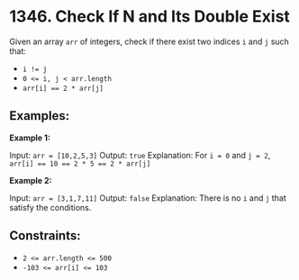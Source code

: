 # 1346. Check If N and Its Double Exist

Given an array `arr` of integers, check if there exist two indices `i` and `j` such that:

- `i != j`
- `0 <= i, j < arr.length`
- `arr[i] == 2 * arr[j]`

## Examples:

**Example 1:**

Input: `arr = [10,2,5,3]`
Output: `true`
Explanation: For `i = 0` and `j = 2`, `arr[i] == 10 == 2 * 5 == 2 * arr[j]`

**Example 2:**

Input: `arr = [3,1,7,11]`
Output: `false`
Explanation: There is no `i` and `j` that satisfy the conditions.

## Constraints:

- `2 <= arr.length <= 500`
- `-103 <= arr[i] <= 103`
